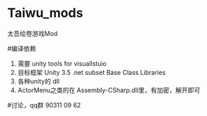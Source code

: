 # Taiwu_mods
太吾绘卷游戏Mod


#编译依赖

1. 需要 unity tools for visuallstuio
2. 目标框架 Unity 3.5 .net subset Base Class Libraries
3. 各种unity的 dll
4. ActorMenu之类的在 Assembly-CSharp.dll里，有加密，解开即可



#讨论，qq群 90311 09 62

